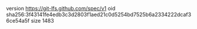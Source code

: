 version https://git-lfs.github.com/spec/v1
oid sha256:3f43141fe4edb3c3d2803f1aed21c0d5254bd7525b6a2334222dcaf36ce54a5f
size 1483
